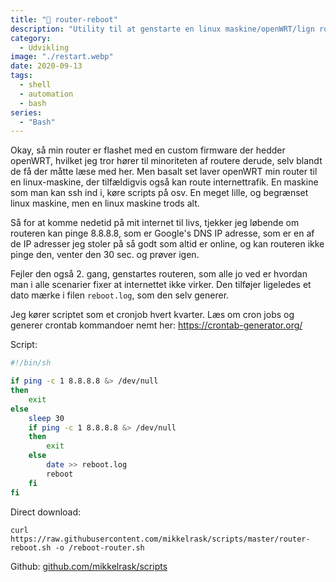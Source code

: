 ```yaml
---
title: "🛟 router-reboot"
description: "Utility til at genstarte en linux maskine/openWRT/lign router hvis den ikke har internet."
category:
  - Udvikling
image: "./restart.webp"
date: 2020-09-13
tags:
  - shell
  - automation
  - bash
series:
  - "Bash"
---
```


Okay, så min router er flashet med en custom firmware der hedder openWRT, hvilket jeg tror hører til minoriteten af routere derude, selv blandt de få der måtte læse med her. Men basalt set laver openWRT min router til en linux-maskine, der tilfældigvis også kan route internettrafik. En maskine som man kan ssh ind i, køre scripts på osv. En meget lille, og begrænset linux maskine, men en linux maskine trods alt.

Så for at komme nedetid på mit internet til livs, tjekker jeg løbende om routeren kan pinge 8.8.8.8, som er Google's DNS IP adresse, som er en af de IP adresser jeg stoler på så godt som altid er online, og kan routeren ikke pinge den, venter den 30 sec. og prøver igen.

Fejler den også 2. gang, genstartes routeren, som alle jo ved er hvordan man i alle scenarier fixer at internettet ikke virker. Den tilføjer ligeledes et dato mærke i filen `reboot.log`, som den selv generer.

Jeg kører scriptet som et cronjob hvert kvarter. Læs om cron jobs og generer crontab kommandoer nemt her: https://crontab-generator.org/

Script:

```bash
#!/bin/sh

if ping -c 1 8.8.8.8 &> /dev/null
then
	exit
else
	sleep 30
	if ping -c 1 8.8.8.8 &> /dev/null
	then
		exit
	else
		date >> reboot.log
		reboot
	fi
fi
```

Direct download:

`curl https://raw.githubusercontent.com/mikkelrask/scripts/master/router-reboot.sh -o /reboot-router.sh`

Github: [github.com/mikkelrask/scripts](https://raw.githubusercontent.com/mikkelrask/scripts/master/router-reboot.sh)
